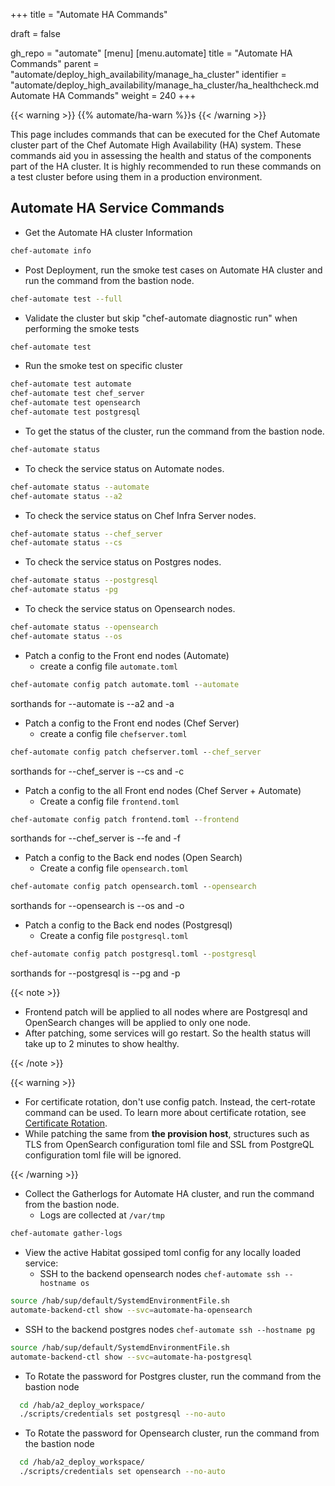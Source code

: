 +++
title = "Automate HA Commands"

draft = false

gh_repo = "automate"
[menu]
  [menu.automate]
    title = "Automate HA Commands"
    parent = "automate/deploy_high_availability/manage_ha_cluster"
    identifier = "automate/deploy_high_availability/manage_ha_cluster/ha_healthcheck.md Automate HA Commands"
    weight = 240
+++

{{< warning >}}
{{% automate/ha-warn %}}s
{{< /warning >}}

This page includes commands that can be executed for the Chef Automate cluster part of the Chef Automate High Availability (HA) system. These commands aid you in assessing the health and status of the components part of the HA cluster. It is highly recommended to run these commands on a test cluster before using them in a production environment.

## Automate HA Service Commands

- Get the Automate HA cluster Information

```sh
chef-automate info
```

- Post Deployment, run the smoke test cases on Automate HA cluster and run the command from the bastion node.

```sh
chef-automate test --full
```

- Validate the cluster but skip "chef-automate diagnostic run" when performing the smoke tests

```sh
chef-automate test
```

- Run the smoke test on specific cluster

```sh
chef-automate test automate
chef-automate test chef_server
chef-automate test opensearch
chef-automate test postgresql
```

- To get the status of the cluster, run the command from the bastion node.

```sh
chef-automate status
```

- To check the service status on Automate nodes.

```sh
chef-automate status --automate
chef-automate status --a2
```

- To check the service status on Chef Infra Server nodes.

```sh
chef-automate status --chef_server
chef-automate status --cs
```

- To check the service status on Postgres nodes.

```sh
chef-automate status --postgresql
chef-automate status -pg
```

- To check the service status on Opensearch nodes.

```sh
chef-automate status --opensearch
chef-automate status --os
```

- Patch a config to the Front end nodes (Automate)
  - create a config file `automate.toml`

``` cmd
chef-automate config patch automate.toml --automate
```

sorthands for --automate is --a2 and -a

- Patch a config to the Front end nodes (Chef Server)
  - create a config file `chefserver.toml`

``` cmd
chef-automate config patch chefserver.toml --chef_server
```

sorthands for --chef_server is --cs and -c

- Patch a config to the all Front end nodes (Chef Server + Automate)
  - Create a config file `frontend.toml`

``` cmd
chef-automate config patch frontend.toml --frontend
```

sorthands for --chef_server is --fe and -f

- Patch a config to the Back end nodes (Open Search)
  - Create a config file `opensearch.toml`

``` cmd
chef-automate config patch opensearch.toml --opensearch
```

sorthands for --opensearch is --os and -o

- Patch a config to the Back end nodes (Postgresql)
  - Create a config file `postgresql.toml`

``` cmd
chef-automate config patch postgresql.toml --postgresql
```

sorthands for --postgresql is --pg and -p

{{< note >}}

- Frontend patch will be applied to all nodes where are Postgresql and OpenSearch changes will be applied to only one node.
- After patching, some services will go restart. So the health status will take up to 2 minutes to show healthy.

{{< /note >}}

{{< warning >}}

- For certificate rotation, don't use config patch. Instead, the cert-rotate command can be used. To learn more about certificate rotation, see [Certificate Rotation](/automate/ha_cert_rotation).
- While patching the same from **the provision host**, structures such as TLS from OpenSearch configuration toml file and SSL from PostgreQL configuration toml file will be ignored.

{{< /warning >}}

- Collect the Gatherlogs for Automate HA cluster, and run the command from the bastion node.
  - Logs are collected at `/var/tmp`

```sh
chef-automate gather-logs
```

- View the active Habitat gossiped toml config for any locally loaded service:
  - SSH to the backend opensearch nodes `chef-automate ssh --hostname os`

```sh
source /hab/sup/default/SystemdEnvironmentFile.sh
automate-backend-ctl show --svc=automate-ha-opensearch
```

- SSH to the backend postgres nodes `chef-automate ssh --hostname pg`

```sh
source /hab/sup/default/SystemdEnvironmentFile.sh
automate-backend-ctl show --svc=automate-ha-postgresql
```

- To Rotate the password for Postgres cluster, run the command from the bastion node

```sh
  cd /hab/a2_deploy_workspace/
  ./scripts/credentials set postgresql --no-auto
```

- To Rotate the password for Opensearch cluster, run the command from the bastion node

```sh
  cd /hab/a2_deploy_workspace/
  ./scripts/credentials set opensearch --no-auto
```
